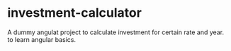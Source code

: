 # investment-calculator
A dummy angulat project to calculate investment for certain rate and year. to learn angular basics.
